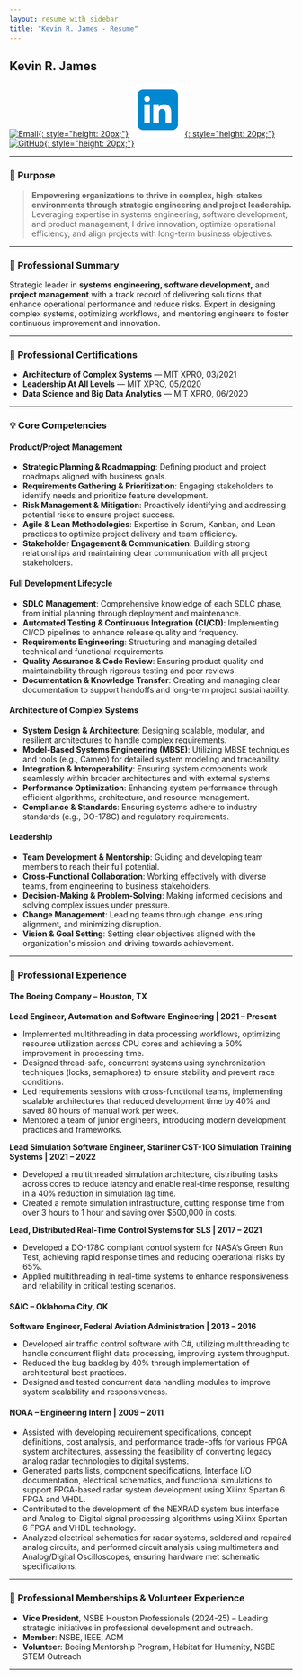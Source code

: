 ```yaml
---
layout: resume_with_sidebar
title: "Kevin R. James - Resume"
---
```


## Kevin R. James

[![Email](/assets/icons/email_icon.png){: style="height: 20px;"}](mailto:kevinrjamesii@outlook.com)
[![LinkedIn](/assets/icons/linkedin_img.icons8.png){: style="height: 20px;"}](https://www.linkedin.com/in/kevinrjamesii)
[![GitHub](/assets/icons/github_.icons8.png){: style="height: 20px;"}](https://github.com/kevinrjames)

---

### 🎯 Purpose
> **Empowering organizations to thrive in complex, high-stakes environments through strategic engineering and project leadership.**  
> Leveraging expertise in systems engineering, software development, and product management, I drive innovation, optimize operational efficiency, and align projects with long-term business objectives.

---

### 💼 Professional Summary
Strategic leader in **systems engineering, software development,** and **project management** with a track record of delivering solutions that enhance operational performance and reduce risks. Expert in designing complex systems, optimizing workflows, and mentoring engineers to foster continuous improvement and innovation.

---

### 📜 Professional Certifications
- **Architecture of Complex Systems** — MIT XPRO, 03/2021  
- **Leadership At All Levels** — MIT XPRO, 05/2020  
- **Data Science and Big Data Analytics** — MIT XPRO, 06/2020  

---

### 💡 Core Competencies

#### Product/Project Management
- **Strategic Planning & Roadmapping**: Defining product and project roadmaps aligned with business goals.
- **Requirements Gathering & Prioritization**: Engaging stakeholders to identify needs and prioritize feature development.
- **Risk Management & Mitigation**: Proactively identifying and addressing potential risks to ensure project success.
- **Agile & Lean Methodologies**: Expertise in Scrum, Kanban, and Lean practices to optimize project delivery and team efficiency.
- **Stakeholder Engagement & Communication**: Building strong relationships and maintaining clear communication with all project stakeholders.

#### Full Development Lifecycle
- **SDLC Management**: Comprehensive knowledge of each SDLC phase, from initial planning through deployment and maintenance.
- **Automated Testing & Continuous Integration (CI/CD)**: Implementing CI/CD pipelines to enhance release quality and frequency.
- **Requirements Engineering**: Structuring and managing detailed technical and functional requirements.
- **Quality Assurance & Code Review**: Ensuring product quality and maintainability through rigorous testing and peer reviews.
- **Documentation & Knowledge Transfer**: Creating and managing clear documentation to support handoffs and long-term project sustainability.

#### Architecture of Complex Systems
- **System Design & Architecture**: Designing scalable, modular, and resilient architectures to handle complex requirements.
- **Model-Based Systems Engineering (MBSE)**: Utilizing MBSE techniques and tools (e.g., Cameo) for detailed system modeling and traceability.
- **Integration & Interoperability**: Ensuring system components work seamlessly within broader architectures and with external systems.
- **Performance Optimization**: Enhancing system performance through efficient algorithms, architecture, and resource management.
- **Compliance & Standards**: Ensuring systems adhere to industry standards (e.g., DO-178C) and regulatory requirements.

#### Leadership
- **Team Development & Mentorship**: Guiding and developing team members to reach their full potential.
- **Cross-Functional Collaboration**: Working effectively with diverse teams, from engineering to business stakeholders.
- **Decision-Making & Problem-Solving**: Making informed decisions and solving complex issues under pressure.
- **Change Management**: Leading teams through change, ensuring alignment, and minimizing disruption.
- **Vision & Goal Setting**: Setting clear objectives aligned with the organization's mission and driving towards achievement.

---

### 👔 Professional Experience

#### The Boeing Company – Houston, TX

**Lead Engineer, Automation and Software Engineering | 2021 – Present**  
- Implemented multithreading in data processing workflows, optimizing resource utilization across CPU cores and achieving a 50% improvement in processing time.
- Designed thread-safe, concurrent systems using synchronization techniques (locks, semaphores) to ensure stability and prevent race conditions.
- Led requirements sessions with cross-functional teams, implementing scalable architectures that reduced development time by 40% and saved 80 hours of manual work per week.
- Mentored a team of junior engineers, introducing modern development practices and frameworks.

**Lead Simulation Software Engineer, Starliner CST-100 Simulation Training Systems | 2021 – 2022**  
- Developed a multithreaded simulation architecture, distributing tasks across cores to reduce latency and enable real-time response, resulting in a 40% reduction in simulation lag time.
- Created a remote simulation infrastructure, cutting response time from over 3 hours to 1 hour and saving over $500,000 in costs.

**Lead, Distributed Real-Time Control Systems for SLS | 2017 – 2021**  
- Developed a DO-178C compliant control system for NASA’s Green Run Test, achieving rapid response times and reducing operational risks by 65%.
- Applied multithreading in real-time systems to enhance responsiveness and reliability in critical testing scenarios.

#### SAIC – Oklahoma City, OK

**Software Engineer, Federal Aviation Administration | 2013 – 2016**  
- Developed air traffic control software with C#, utilizing multithreading to handle concurrent flight data processing, improving system throughput.
- Reduced the bug backlog by 40% through implementation of architectural best practices.
- Designed and tested concurrent data handling modules to improve system scalability and responsiveness.

#### NOAA – Engineering Intern | 2009 – 2011  
- Assisted with developing requirement specifications, concept definitions, cost analysis, and performance trade-offs for various FPGA system architectures, assessing the feasibility of converting legacy analog radar technologies to digital systems.
- Generated parts lists, component specifications, Interface I/O documentation, electrical schematics, and functional simulations to support FPGA-based radar system development using Xilinx Spartan 6 FPGA and VHDL.
- Contributed to the development of the NEXRAD system bus interface and Analog-to-Digital signal processing algorithms using Xilinx Spartan 6 FPGA and VHDL technology.
- Analyzed electrical schematics for radar systems, soldered and repaired analog circuits, and performed circuit analysis using multimeters and Analog/Digital Oscilloscopes, ensuring hardware met schematic specifications.

---

### 🤝 Professional Memberships & Volunteer Experience
- **Vice President**, NSBE Houston Professionals (2024-25) – Leading strategic initiatives in professional development and outreach.
- **Member**: NSBE, IEEE, ACM  
- **Volunteer**: Boeing Mentorship Program, Habitat for Humanity, NSBE STEM Outreach  

---
